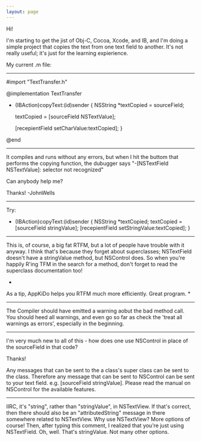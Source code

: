 ```yaml
---
layout: page
---
```


Hi!

I'm starting to get the jist of Obj-C, Cocoa, Xcode, and IB, and I'm doing a simple project that copies the text from one text field to another. It's not really useful; it's just for the learning expierience.

My current .m file:

--------------------

#import "TextTransfer.h"

    
@implementation TextTransfer

- (IBAction)copyText:(id)sender
{
	NSString *textCopied = sourceField;

	textCopied = [sourceField NSTextValue];

	[recepientField setCharValue:textCopied];
}

@end


-------------------

It compiles and runs without any errors, but when I hit the buttom that performs the copying function, the dubugger says "-[NSTextField NSTextValue]: selector not recognized"




Can anybody help me?


Thanks! 
-JohnWells


----
Try:

    
- (IBAction)copyText:(id)sender
{
	NSString *textCopied;
	textCopied = [sourceField stringValue];
	[recepientField setStringValue:textCopied];
}


----

This is, of course, a big fat RTFM, but a lot of people have trouble with it anyway. I think that's because they forget about superclasses; NSTextField doesn't have a stringValue method, but NSControl does. So when you're happily R'ing TFM in the search for a method, don't forget to read the superclass documentation too!

*
As a tip, AppKiDo helps you RTFM much more efficiently. Great program.
*

----

The Compiler should have emitted a warning aobut the bad method call.  You should heed all warnings, and even go so far as check the 'treat all warnings as errors', especially in the beginning.

----

I'm very much new to all of this - how does one use NSControl in place of the sourceField in that code?


Thanks!

Any messages that can be sent to the a class's super class can be sent to the class.  Therefore any message that can be sent to NSControl can be sent to your text field.  e.g. [sourceField stringValue].  Please read the manual on NSControl for the available features.

----

IIRC, it's "string", rather than "stringValue", in NSTextView. If that's correct, then there should also be an "attributedString" message in there somewhere related to NSTextView. Why use NSTextView? More options of course! Then, after typing this comment, I realized that you're just using NSTextField. Oh, well. That's stringValue. Not many other options.
